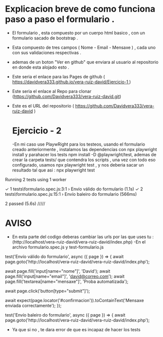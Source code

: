 # Explicacion breve de como funciona paso a paso el formulario .

- El formulario , esta compuesto por un cuerpo html basico , con un formulario sacado de bootstrap .
- Esta compuesto de tres campos ( Nome - Email - Mensaxe ) , cada uno con sus validaciones respectivas .
- ademas de un boton "Ver en github" que enviara al usuario al repositorio en donde esta alojado esto .
- Este seria el enlace para las Pages de github ([ https://davidvera333.github.io/vera-ruiz-david/Ejercicio-1 ](https://davidvera333.github.io/vera-ruiz-david/index.html))
- Este seria el enlace al Repo para clonar (https://github.com/Davidvera333/vera-ruiz-david.git)
- Este es el URL del repositorio ( https://github.com/Davidvera333/vera-ruiz-david )

  # Ejercicio - 2

  -En mi caso use PlaywRight para los testeos, usando el formulario creado anteriormente , instalamos las dependencias con npx playwright install y parahacer los tests npm install -D @playwright/test, ademas de crear la carpeta tests/ que contendra los scripts , una vez con todo eso configurado, usamos npx playwright test , y nos deberia sacar un resultado tal que asi : npx playwright test

Running 2 tests using 1 worker

✓ 1 tests\formulario.spec.js:3:1 › Envío válido do formulario (1.1s)
✓ 2 tests\formulario.spec.js:15:1 › Envío baleiro do formulario (566ms)

2 passed (5.6s)
/////

# AVISO

- En esta parte del codigo deberas cambiar las urls por las que uses tu :
  (http://localhost/vera-ruiz-david/vera-ruiz-david/index.php)
  -En el archivo formulario.spec.js y test-formulario.js

test('Envío válido do formulario', async ({ page }) => {
await page.goto('http://localhost/vera-ruiz-david/vera-ruiz-david/index.php');

await page.fill('input[name="nome"]', 'David');
await page.fill('input[name="email"]', 'david@correo.com');
await page.fill('textarea[name="mensaxe"]', 'Proba automatizada');

await page.click('button[type="submit"]');

await expect(page.locator('#confirmacion')).toContainText('Mensaxe enviada correctamente');
});

test('Envío baleiro do formulario', async ({ page }) => {
await page.goto('http://localhost/vera-ruiz-david/vera-ruiz-david/index.php');

- Ya que si no , te dara error de que es incapaz de hacer los tests
